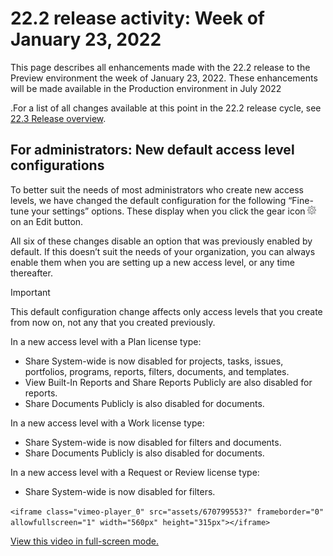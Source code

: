 

# 22.2 release activity:&nbsp;Week of January 23, 2022

This page describes all enhancements made with the 22.2 release to the Preview environment the week of January 23, 2022. These enhancements will be made available in the Production environment in July 2022

<!--
<MadCap:conditionalText data-mc-conditions="QuicksilverOrClassic.Draft mode">
the week of April 4, 2022
</MadCap:conditionalText>
-->

.For a list of all changes available at this point in the 22.2 release cycle, see [22.3 Release overview](../../../product-announcements/product-releases/22.3-release-activity/22-3-release-overview.md).

## For administrators: New default access level configurations

To better suit the needs of most administrators who create new access levels, we have changed the default configuration for the following “Fine-tune your settings” options. These display when you click the gear icon ![](assets/gear-icon-in-access-levels.png) on an Edit button.

All six of these changes disable an option that was previously enabled by default. If this doesn’t suit the needs of your organization, you can always enable them when you are setting up a new access level, or any time thereafter.

>[!IMPORTANT]
>
>This default configuration change affects only access levels that you create from now on, not any that you created previously.

In a new access level with a Plan license type:

* Share System-wide is now disabled for projects, tasks, issues, portfolios, programs, reports, filters, documents, and templates.
* View Built-In Reports and Share Reports Publicly are also disabled for reports.
* Share Documents Publicly is also disabled for documents.

In a new access level with a Work license type:

* Share System-wide is now disabled for filters and documents.
* Share Documents Publicly is also disabled for documents.

In a new access level with a Request or Review license type:

* Share System-wide is now disabled for filters.

```<iframe class="vimeo-player_0" src="assets/670799553?" frameborder="0" allowfullscreen="1" width="560px" height="315px"></iframe>```

[View this video in full-screen mode.](https://vimeo.com/670799553/3446ee44df) 
